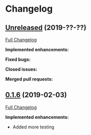 # Changelog

## [Unreleased](https://github.com/techprimate/TPSVG/tree/HEAD) (2019-??-??)
[Full Changelog](https://github.com/techprimate/TPPDF/compare/HEAD...0.1.6)

**Implemented enhancements:**

**Fixed bugs:**

**Closed issues:**

**Merged pull requests:** 

## [0.1.6](https://github.com/techprimate/TPSVG/tree/0.1.6.) (2019-02-03)
[Full Changelog](https://github.com/techprimate/TPPDF/compare/0.1.6...0.1.5)

**Implemented enhancements:**

- Added more testing